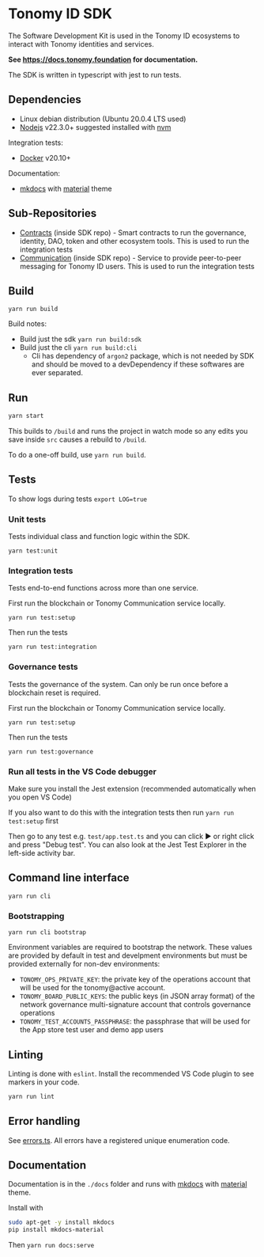 # Tonomy ID SDK

The Software Development Kit is used in the Tonomy ID ecosystems to interact with Tonomy identities and services.

**See <https://docs.tonomy.foundation> for documentation.**

The SDK is written in typescript with jest to run tests.

## Dependencies

- Linux debian distribution (Ubuntu 20.0.4 LTS used)
- [Nodejs](https://nodejs.org) v22.3.0+ suggested installed with [nvm](https://github.com/nvm-sh/nvm)

Integration tests:

- [Docker](http://docs.docker.com) v20.10+

Documentation:

- [mkdocs](https://www.mkdocs.org) with [material](https://squidfunk.github.io/mkdocs-material) theme

## Sub-Repositories

- [Contracts](https://github.com/Tonomy-Foundation/Tonomy-Contracts) (inside SDK repo) - Smart contracts to run the governance, identity, DAO, token and other ecosystem tools. This is used to run the integration tests
- [Communication](https://github.com/Tonomy-Foundation/Tonomy-Communication) (inside SDK repo) - Service to provide peer-to-peer messaging for Tonomy ID users. This is used to run the integration tests

## Build

`yarn run build`

Build notes:

- Build just the sdk `yarn run build:sdk`
- Build just the cli `yarn run build:cli`
  - Cli has dependency of `argon2` package, which is not needed by SDK and should be moved to a devDependency if these softwares are ever separated.

## Run

```bash
yarn start
```

This builds to `/build` and runs the project in watch mode so any edits you save inside `src` causes a rebuild to `/build`.

To do a one-off build, use `yarn run build`.

## Tests

To show logs during tests `export LOG=true`

### Unit tests

Tests individual class and function logic within the SDK.

`yarn test:unit`

### Integration tests

Tests end-to-end functions across more than one service.

First run the blockchain or Tonomy Communication service locally.

`yarn run test:setup`

Then run the tests

`yarn run test:integration`

### Governance tests

Tests the governance of the system. Can only be run once before a blockchain reset is required.

First run the blockchain or Tonomy Communication service locally.

`yarn run test:setup`

Then run the tests

`yarn run test:governance`

### Run all tests in the VS Code debugger

Make sure you install the Jest extension (recommended automatically when you open VS Code)

If you also want to do this with the integration tests then run `yarn run test:setup` first

Then go to any test e.g. `test/app.test.ts` and you can click ▶️ or right click and press "Debug test". You can also look at the Jest Test Explorer in the left-side activity bar.

## Command line interface

`yarn run cli`

### Bootstrapping

`yarn run cli bootstrap`

Environment variables are required to bootstrap the network. These values are provided by default in test and develpment environments but must be provided externally for non-dev environments:

- `TONOMY_OPS_PRIVATE_KEY`: the private key of the operations account that will be used for the tonomy@active account.
- `TONOMY_BOARD_PUBLIC_KEYS`: the public keys (in JSON array format) of the network governance multi-signature account that controls governance operations
- `TONOMY_TEST_ACCOUNTS_PASSPHRASE`: the passphrase that will be used for the App store test user and demo app users

## Linting

Linting is done with `eslint`. Install the recommended VS Code plugin to see markers in your code.

```bash
yarn run lint
```

## Error handling

See [errors.ts](./src/services/errors.ts). All errors have a registered unique enumeration code.

## Documentation

Documentation is in the `./docs` folder and runs with [mkdocs](https://www.mkdocs.org) with [material](https://squidfunk.github.io/mkdocs-material) theme.

Install with

```bash
sudo apt-get -y install mkdocs
pip install mkdocs-material
```

Then `yarn run docs:serve`
